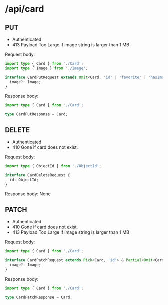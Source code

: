 # /api/card
## PUT
- Authenticated
- 413 Payload Too Large if image string is larger than 1 MB

Request body:
```ts
import type { Card } from './Card';
import type { Image } from './Image';

interface CardPutRequest extends Omit<Card, 'id' | 'favorite' | 'hasImage'> {
  image?: Image;
}
```

Response body:
```ts
import type { Card } from './Card';

type CardPutResponse = Card;
```

## DELETE
- Authenticated
- 410 Gone if card does not exist.

Request body:
```ts
import type { ObjectId } from './ObjectId';

interface CardDeleteRequest {
  id: ObjectId;
}
```

Response body: None

## PATCH
- Authenticated
- 410 Gone if card does not exist.
- 413 Payload Too Large if image string is larger than 1 MB

Request body:
```ts
import type { Card } from './Card';

interface CardPatchRequest extends Pick<Card, 'id'> & Partial<Omit<Card, 'id' | 'hasImage'>> {
  image?: Image;
}
```

Response body:
```ts
import type { Card } from './Card';

type CardPatchResponse = Card;
```

